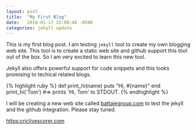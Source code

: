 ```yaml
---
layout: post
title:  "My First Blog"
date:   2018-01-17 15:00:46 -0500
categories: jekyll update
---
```

This is my first blog post. I am testing `jekyll` tool to create my own blogging web site. This tool is to create a static web site and github support this tool out of the box. So I am very excited to learn this new tool.

Jekyll also offers powerful support for code snippets and this looks promising to techical related
blogs.

{% highlight ruby %}
def print_hi(name)
  puts "Hi, #{name}"
end
print_hi('Tom')
#=> prints 'Hi, Tom' to STDOUT.
{% endhighlight %}

I will be creating a new web site called [battajegroup.com](www.criclivescorer.com) to test the jekyll and the
github integration. Please stay tuned.

[https:criclivescorer.com](https:criclivescorer.com)
